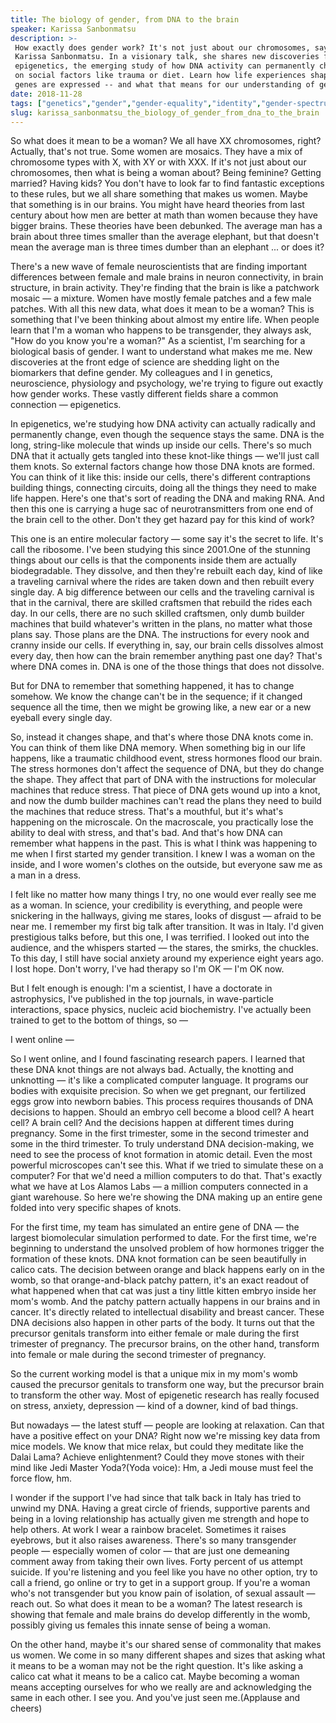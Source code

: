 ```yaml
---
title: The biology of gender, from DNA to the brain
speaker: Karissa Sanbonmatsu
description: >-
 How exactly does gender work? It's not just about our chromosomes, says biologist
 Karissa Sanbonmatsu. In a visionary talk, she shares new discoveries from
 epigenetics, the emerging study of how DNA activity can permanently change based
 on social factors like trauma or diet. Learn how life experiences shape the way
 genes are expressed -- and what that means for our understanding of gender.
date: 2018-11-28
tags: ["genetics","gender","gender-equality","identity","gender-spectrum","dna","activism","transgender","biology","technology","science","brain"]
slug: karissa_sanbonmatsu_the_biology_of_gender_from_dna_to_the_brain
---
```


So what does it mean to be a woman? We all have XX chromosomes, right? Actually, that's
not true. Some women are mosaics. They have a mix of chromosome types with X, with XY or
with XXX. If it's not just about our chromosomes, then what is being a woman about? Being
feminine? Getting married? Having kids? You don't have to look far to find fantastic
exceptions to these rules, but we all share something that makes us women. Maybe that
something is in our brains. You might have heard theories from last century about how men
are better at math than women because they have bigger brains. These theories have been
debunked. The average man has a brain about three times smaller than the average elephant,
but that doesn't mean the average man is three times dumber than an elephant ... or does
it?

There's a new wave of female neuroscientists that are finding important differences
between female and male brains in neuron connectivity, in brain structure, in brain
activity. They're finding that the brain is like a patchwork mosaic — a mixture. Women
have mostly female patches and a few male patches. With all this new data, what does it
mean to be a woman? This is something that I've been thinking about almost my entire life.
When people learn that I'm a woman who happens to be transgender, they always ask, "How do
you know you're a woman?" As a scientist, I'm searching for a biological basis of gender.
I want to understand what makes me me. New discoveries at the front edge of science are
shedding light on the biomarkers that define gender. My colleagues and I in genetics,
neuroscience, physiology and psychology, we're trying to figure out exactly how gender
works. These vastly different fields share a common connection — epigenetics.

In epigenetics, we're studying how DNA activity can actually radically and permanently
change, even though the sequence stays the same. DNA is the long, string-like molecule that
winds up inside our cells. There's so much DNA that it actually gets tangled into these
knot-like things — we'll just call them knots. So external factors change how those DNA
knots are formed. You can think of it like this: inside our cells, there's different
contraptions building things, connecting circuits, doing all the things they need to make
life happen. Here's one that's sort of reading the DNA and making RNA. And then this one
is carrying a huge sac of neurotransmitters from one end of the brain cell to the other.
Don't they get hazard pay for this kind of work?

This one is an entire molecular factory — some say it's the secret to life. It's call the
ribosome. I've been studying this since 2001.One of the stunning things about our cells is
that the components inside them are actually biodegradable. They dissolve, and then
they're rebuilt each day, kind of like a traveling carnival where the rides are taken down
and then rebuilt every single day. A big difference between our cells and the traveling
carnival is that in the carnival, there are skilled craftsmen that rebuild the rides each
day. In our cells, there are no such skilled craftsmen, only dumb builder machines that
build whatever's written in the plans, no matter what those plans say. Those plans are the
DNA. The instructions for every nook and cranny inside our cells. If everything in, say,
our brain cells dissolves almost every day, then how can the brain remember anything past
one day? That's where DNA comes in. DNA is one of the those things that does not
dissolve.

But for DNA to remember that something happened, it has to change somehow. We know the
change can't be in the sequence; if it changed sequence all the time, then we might be
growing like, a new ear or a new eyeball every single day.

So, instead it changes shape, and that's where those DNA knots come in. You can think of
them like DNA memory. When something big in our life happens, like a traumatic childhood
event, stress hormones flood our brain. The stress hormones don't affect the sequence of
DNA, but they do change the shape. They affect that part of DNA with the instructions for
molecular machines that reduce stress. That piece of DNA gets wound up into a knot, and
now the dumb builder machines can't read the plans they need to build the machines that
reduce stress. That's a mouthful, but it's what's happening on the microscale. On the
macroscale, you practically lose the ability to deal with stress, and that's bad. And
that's how DNA can remember what happens in the past. This is what I think was happening to
me when I first started my gender transition. I knew I was a woman on the inside, and I
wore women's clothes on the outside, but everyone saw me as a man in a
dress.

I felt like no matter how many things I try, no one would ever really see me as a woman.
In science, your credibility is everything, and people were snickering in the hallways,
giving me stares, looks of disgust — afraid to be near me. I remember my first big talk
after transition. It was in Italy. I'd given prestigious talks before, but this one, I was
terrified. I looked out into the audience, and the whispers started — the stares, the
smirks, the chuckles. To this day, I still have social anxiety around my experience eight
years ago. I lost hope. Don't worry, I've had therapy so I'm OK — I'm OK
now.

But I felt enough is enough: I'm a scientist, I have a doctorate in astrophysics, I've
published in the top journals, in wave-particle interactions, space physics, nucleic acid
biochemistry. I've actually been trained to get to the bottom of things, so
—

I went online —

So I went online, and I found fascinating research papers. I learned that these DNA knot
things are not always bad. Actually, the knotting and unknotting — it's like a complicated
computer language. It programs our bodies with exquisite precision. So when we get
pregnant, our fertilized eggs grow into newborn babies. This process requires thousands of
DNA decisions to happen. Should an embryo cell become a blood cell? A heart cell? A brain
cell? And the decisions happen at different times during pregnancy. Some in the first
trimester, some in the second trimester and some in the third trimester. To truly
understand DNA decision-making, we need to see the process of knot formation in atomic
detail. Even the most powerful microscopes can't see this. What if we tried to simulate
these on a computer? For that we'd need a million computers to do that. That's exactly
what we have at Los Alamos Labs — a million computers connected in a giant warehouse. So
here we're showing the DNA making up an entire gene folded into very specific shapes of
knots.

For the first time, my team has simulated an entire gene of DNA — the largest biomolecular
simulation performed to date. For the first time, we're beginning to understand the
unsolved problem of how hormones trigger the formation of these knots. DNA knot formation
can be seen beautifully in calico cats. The decision between orange and black happens
early on in the womb, so that orange-and-black patchy pattern, it's an exact readout of
what happened when that cat was just a tiny little kitten embryo inside her mom's womb.
And the patchy pattern actually happens in our brains and in cancer. It's directly related
to intellectual disability and breast cancer. These DNA decisions also happen in other
parts of the body. It turns out that the precursor genitals transform into either female
or male during the first trimester of pregnancy. The precursor brains, on the other hand,
transform into female or male during the second trimester of pregnancy.

So the current working model is that a unique mix in my mom's womb caused the precursor
genitals to transform one way, but the precursor brain to transform the other way. Most of
epigenetic research has really focused on stress, anxiety, depression — kind of a downer,
kind of bad things.

But nowadays — the latest stuff — people are looking at relaxation. Can that have a
positive effect on your DNA? Right now we're missing key data from mice models. We know
that mice relax, but could they meditate like the Dalai Lama? Achieve enlightenment? Could
they move stones with their mind like Jedi Master Yoda?(Yoda voice): Hm, a Jedi mouse must
feel the force flow, hm.

I wonder if the support I've had since that talk back in Italy has tried to unwind my DNA.
Having a great circle of friends, supportive parents and being in a loving relationship
has actually given me strength and hope to help others. At work I wear a rainbow bracelet.
Sometimes it raises eyebrows, but it also raises awareness. There's so many transgender
people — especially women of color — that are just one demeaning comment away from taking
their own lives. Forty percent of us attempt suicide. If you're listening and you feel
like you have no other option, try to call a friend, go online or try to get in a support
group. If you're a woman who's not transgender but you know pain of isolation, of sexual
assault — reach out. So what does it mean to be a woman? The latest research is showing
that female and male brains do develop differently in the womb, possibly giving us females
this innate sense of being a woman.

On the other hand, maybe it's our shared sense of commonality that makes us women. We come
in so many different shapes and sizes that asking what it means to be a woman may not be
the right question. It's like asking a calico cat what it means to be a calico cat. Maybe
becoming a woman means accepting ourselves for who we really are and acknowledging the
same in each other. I see you. And you've just seen me.(Applause and cheers)

<!--
ad_duration=3.33
event="TEDWomen 2018"
external_start_time=0
has_talk_citation=1
intro_duration=11.82
is_subtitle_required="False"
is_talk_featured="True"
language="en"
language_swap="False"
native_language="en"
number_of_related_talks=6
number_of_speakers=1
number_of_subtitled_videos=23
number_of_tags=12
number_of_talk_download_languages=24
number_of_talk_more_resources=0
number_of_talk_recommendations=3
number_of_talks_take_actions=3
post_ad_duration=0.83
published_timestamp="2019-01-10 15:59:42"
recording_date="2018-11-28"
speaker_description="Structural biologist"
speaker_is_published=1
speaker_name="Karissa Sanbonmatsu"
talk_more_resources=[]
talk_name="The biology of gender, from DNA to the brain"
talk_recommendations_blurb="More resources curated by Karissa Sanbonmatsu"
talks_tags=["genetics","gender","gender-equality","identity","gender-spectrum","dna","activism","transgender","biology","technology","science","brain"]
url_audio="https://download.ted.com/talks/KarissaSanbonmatsu_2018W.mp3?apikey=acme-roadrunner"
url_photo_speaker="https://pe.tedcdn.com/images/ted/ca546f73c99cc006492ac6a29d871bef99be0f91_254x191.jpg"
url_photo_talk="https://s3.amazonaws.com/talkstar-photos/uploads/72c7d266-6f81-456e-9b80-31437e2a7c1c/KarissaSanbonmatsu_2018W-embed.jpg"
url_webpage="https://www.ted.com/talks/karissa_sanbonmatsu_the_biology_of_gender_from_dna_to_the_brain"
video_type_name="TED Stage Talk"
-->